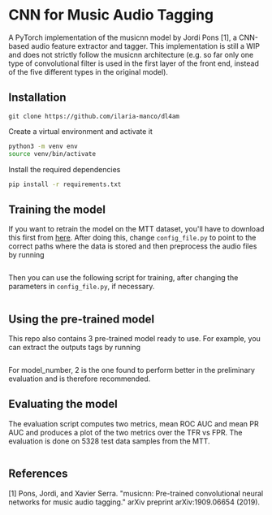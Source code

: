 # CNN for Music Audio Tagging

A PyTorch implementation of the musicnn model by Jordi Pons [1], a CNN-based audio feature extractor and tagger.
This implementation is still a WIP and does not strictly follow the musicnn architecture (e.g. so far only one type of convolutional filter is used in the first layer of the front end, instead of the five different types in the original model).

## Installation
```
git clone https://github.com/ilaria-manco/dl4am
```
Create a virtual environment and activate it
```bash
python3 -m venv env
source venv/bin/activate
```
Install the required dependencies 
```bash
pip install -r requirements.txt 
```
## Training the model
If you want to retrain the model on the MTT dataset, you'll have to download this first from [here](http://mirg.city.ac.uk/codeapps/the-magnatagatune-dataset). After doing this, change ```config_file.py``` to point to the correct paths where the data is stored and then preprocess the audio files by running
```python run_preprocessing.py --mtt         
```
Then you can use the following script for training, after changing the parameters in ```config_file.py```, if necessary.
```python run_training.py         
```

## Using the pre-trained model
This repo also contains 3 pre-trained model ready to use. For example, you can extract the outputs tags by running
```python extract_features.py --input_audio --output_path --model_number    
```
For model_number, 2 is the one found to perform better in the preliminary evaluation and is therefore recommended.

## Evaluating the model
The evaluation script computes two metrics, mean ROC AUC and mean PR AUC and produces a plot of the two metrics over the TFR vs FPR. The evaluation is done on 5328 test data samples from the MTT. 
```python evaluate.py --model_number    
```

## References
[1] Pons, Jordi, and Xavier Serra. "musicnn: Pre-trained convolutional neural networks for music audio tagging." arXiv preprint arXiv:1909.06654 (2019).
